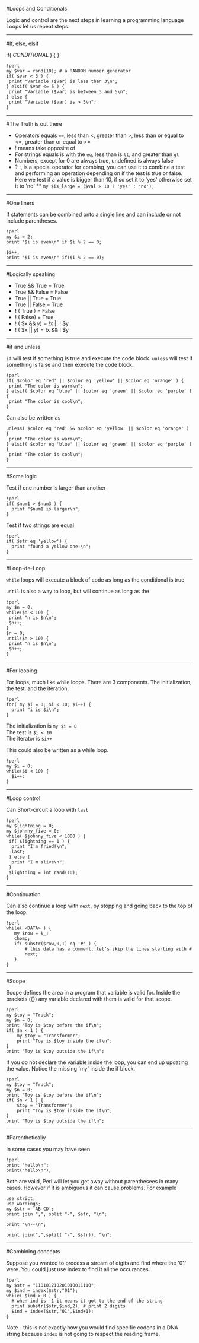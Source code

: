 #Loops and Conditionals

Logic and control are the next steps in learning a programming language
Loops let us repeat steps.


---
#If, else, elsif

if( *CONDITIONAL* ) {
}

    !perl
    my $var = rand(10); # a RANDOM number generator
    if( $var < 3 ) {
     print "Variable ($var) is less than 3\n";
    } elsif( $var <= 5 ) {
     print "Variable ($var) is between 3 and 5\n";
    } else {
     print "Variable ($var) is > 5\n";
    }

---
#The Truth is out there

* Operators equals `==`, less than <, greater than >, less than or equal to <=, greater than or equal to >=   
* ! means take opposite of
* For strings equals is with the `eq`, less than is `lt`, and greater than `gt` 
* Numbers, except for 0 are always true, undefined is always false
* ? :, is a special operator for combing, you can use it to combine a test and performing an operation depending on if the test is true or false. Here we test if a value is bigger than 10, if so set it to 'yes' otherwise set it to 'no'
** `my $is_large = ($val > 10 ? 'yes' : 'no');`

---
#One liners

If statements can be combined onto a single line and can include or not include parentheses.

    !perl
    my $i = 2;
    print "$i is even\n" if $i % 2 == 0;

    $i++;
    print "$i is even\n" if($i % 2 == 0);

---
#Logically speaking

* True && True = True
* True && False = False
* True || True = True
* True || False = True
* ! ( True ) = False
* ! ( False) = True
* ! ( $x && $y ) = !$x || ! $y
* ! ( $x || $y ) = !$x && ! $y

---
#if and unless

`if` will test if something is true and execute the code block. `unless` will test if something is false and then execute the code block.

    !perl
    if( $color eq 'red' || $color eq 'yellow' || $color eq 'orange' ) {
     print "The color is warm\n";
    } elsif( $color eq 'blue' || $color eq 'green' || $color eq 'purple' ) {
     print "The color is cool\n";
    }

Can also be written as 

    unless( $color eq 'red' && $color eq 'yellow' || $color eq 'orange' ) {
     print "The color is warm\n";
    } elsif( $color eq 'blue' || $color eq 'green' || $color eq 'purple' ) {
     print "The color is cool\n";
    }

---
#Some logic

Test if one number is larger than another

    !perl
    if( $num1 > $num3 ) {
      print "$num1 is larger\n";
    }

Test if two strings are equal

    !perl
    if( $str eq 'yellow') {
      print "found a yellow one!\n";
    }


---
#Loop-de-Loop

`while` loops will execute a block of code as long as the conditional is true

`until` is also a way to loop, but will continue as long as the 

    !perl
    my $n = 0;
    while($n < 10) {
     print "n is $n\n";
     $n++;
    }
    $n = 0;
    until($n > 10) {
     print "n is $n\n";
     $n++;
    }
---
#For looping

For loops, much like while loops. There are 3 components. The initialization, the test, and the iteration.

    !perl
    for( my $i = 0; $i < 10; $i++) {
      print "i is $i\n";
    }

The initialization is `my $i = 0`  
The test is `$i < 10`  
The iterator is `$i++`

This could also be written as a while loop.

    !perl
    my $i = 0;
    while($i < 10) {
      $i++:
    }

---
#Loop control

Can Short-circuit a loop with `last`  

    !perl
    my $lightning = 0;
    my $johnny_five = 0;
    while( $johnny_five < 1000 ) {
     if( $lightning == 1 ) {
      print "I'm fried!\n";
      last;
     } else {
      print "I'm alive\n";
     }
     $lightning = int rand(10);
    }

---
#Continuation

Can also continue a loop with `next`, by stopping and going back to the top of the loop.

    !perl
    while( <DATA> ) {
       my $row = $_;
       chomp;
       if( substr($row,0,1) eq '#' ) {
       	   # this data has a comment, let's skip the lines starting with #
           next;
       }
    }
  
---
#Scope 

Scope defines the area in a program that variable is valid for. Inside
the brackets ({}) any variable declared with them is valid for that
scope.

    !perl
    my $toy = "Truck";
    my $n = 0;
    print "Toy is $toy before the if\n";
    if( $n < 1 ) {
        my $toy = "Transformer";
        print "Toy is $toy inside the if\n";
    }
    print "Toy is $toy outside the if\n";


If you do not declare the variable inside the loop, you can end up updating the value. Notice the missing 'my' inside the if block.

    !perl
    my $toy = "Truck";
    my $n = 0;
    print "Toy is $toy before the if\n";
    if( $n < 1 ) {
        $toy = "Transformer";
        print "Toy is $toy inside the if\n";
    }
    print "Toy is $toy outside the if\n";


---
#Parenthetically

In some cases you may have seen 

    !perl
    print "hello\n";
    print("hello\n");

Both are valid, Perl will let you get away without parenthesees in many cases. However if it is ambiguous it can cause problems. For example

    use strict;
    use warnings;
    my $str = 'AB-CD';
    print join ",", split "-", $str, "\n";

    print "\n--\n";

    print join(",",split( "-", $str)), "\n";

---
#Combining concepts

Suppose you wanted to process a stream of digits and find where the '01' were.
You could just use index to find it all the occurances.


    !perl
    my $str = "110101210201010011110";
    my $ind = index($str,"01");
    while( $ind > 0 ) {
      # when ind is -1 it means it got to the end of the string
      print substr($str,$ind,2); # print 2 digits
      $ind = index($str,"01",$ind+1);
    }

Note - this is not exactly how you would find specific codons in a DNA
string because `index` is not going to respect the reading frame.

